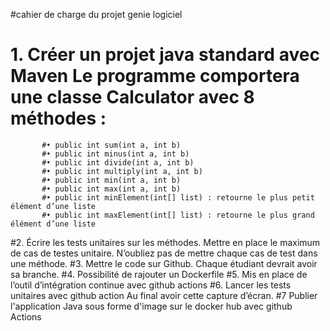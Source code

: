 #cahier de  charge du projet genie logiciel
 # 1. Créer un projet java standard avec Maven  Le programme comportera une classe Calculator avec 8 méthodes :
           #• public int sum(int a, int b)
           #• public int minus(int a, int b)
           #• public int divide(int a, int b)
           #• public int multiply(int a, int b)
           #• public int min(int a, int b)
           #• public int max(int a, int b)
           #• public int minElement(int[] list) : retourne le plus petit élément d’une liste
           #• public int maxElement(int[] list) : retourne le plus grand élément d’une liste
           
#2. Écrire les tests unitaires sur les méthodes. Mettre en place le maximum de cas de testes unitaire. N’oubliez pas de mettre chaque cas de test dans une méthode.
#3. Mettre le code sur Github. Chaque étudiant devrait avoir sa branche.
#4. Possibilité de rajouter un Dockerfile
#5. Mis en place de l’outil d’intégration continue avec github actions
#6. Lancer les tests unitaires avec github action Au final avoir cette capture d’écran.
#7   Publier l'application Java sous forme d'image sur le docker hub avec github Actions
